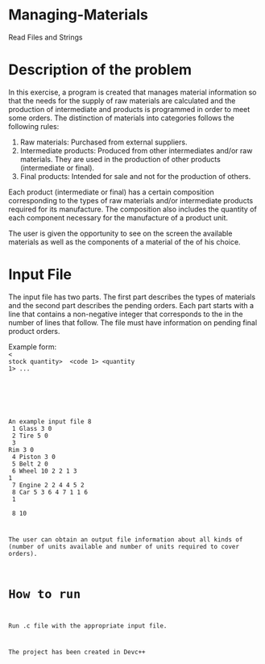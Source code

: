 # Managing-Materials
 Read Files and Strings


# Description of the problem
In this exercise, a program is created that manages material information so that the needs for the supply of raw materials are calculated and the production of intermediate and
products is programmed in order to meet some orders. The distinction of materials into categories follows the following rules:

1) Raw materials: Purchased from external suppliers. <br />
2) Intermediate products: Produced from other intermediates and/or raw materials. They are used in the production of other products (intermediate or final). <br />
3) Final products: Intended for sale and not for the production of others. <br />

Each product (intermediate or final) has a certain composition corresponding to the types of raw materials and/or
intermediate products required for its manufacture. The composition also includes the
quantity of each component necessary for the manufacture of a product unit.

The user is given the opportunity to see on the screen the available materials as well as the components of a material of the of his choice.

# Input File
The input file has two parts. The first part describes the types of materials and the second part describes the
pending orders. Each part starts with a line that contains a non-negative integer that corresponds to the
in the number of lines that follow. The file
must have information on pending final product orders.

Example form:
<number of kinds of materials> <br />
<code><name>< stock quantity> <number of ingredients> <code 1> <quantity 1> ... <br />

<Order count> <br />


An example input file
8 <br />
1 Glass 3 0 <br />
2 Tire 5 0 <br />
3 Rim 3 0 <br />
4 Piston 3 0 <br />
5 Belt 2 0 <br />
6 Wheel 10 2 2 1 3 1 <br />
7 Engine 2 2 4 4 5 2 <br />
8 Car 5 3 6 4 7 1 1 6 <br />
1 <br />
8 10 <br />

The user can obtain an output file information about all kinds of
(number of units available and number of units required to cover orders).


# How to run
Run .c file with the appropriate input file. 

The project has been created in Devc++